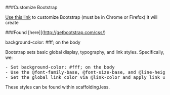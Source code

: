###Customize Bootstrap

[Use this link](http://getbootstrap.com/customize/) to customize Bootstrap (must be in Chrome or Firefox) 
It will create

###Found [here][(http://getbootstrap.com/css/)

background-color: #fff; on the body  

Bootstrap sets basic global display, typography, and link styles. Specifically, we:
<pre>
- Set background-color: #fff; on the body  
- Use the @font-family-base, @font-size-base, and @line-height-base attributes as our typographic base  
- Set the global link color via @link-color and apply link underlines only on :hover  
</pre>

These styles can be found within scaffolding.less.  
